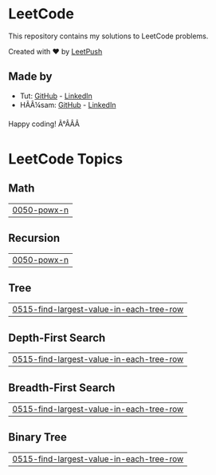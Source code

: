 # LeetCode

This repository contains my solutions to LeetCode problems.

Created with :heart: by [LeetPush](https://github.com/husamahmud/LeetPush)

 ## Made by 
 - Tut: [GitHub](https://github.com/TutTrue) - [LinkedIn](https://www.linkedin.com/in/mahmoud-hamdy-8b6825245/)
 - HÃÂ¼sam: [GitHub](https://github.com/husamahmud) - [LinkedIn](https://www.linkedin.com/in/husamahmud/)

 Happy coding! Ã°ÂÂÂ
<!---LeetCode Topics Start-->
# LeetCode Topics
## Math
|  |
| ------- |
| [0050-powx-n](https://github.com/nithish0302/LeetCode_Problems/tree/master/0050-powx-n) |
## Recursion
|  |
| ------- |
| [0050-powx-n](https://github.com/nithish0302/LeetCode_Problems/tree/master/0050-powx-n) |
## Tree
|  |
| ------- |
| [0515-find-largest-value-in-each-tree-row](https://github.com/nithish0302/LeetCode_Problems/tree/master/0515-find-largest-value-in-each-tree-row) |
## Depth-First Search
|  |
| ------- |
| [0515-find-largest-value-in-each-tree-row](https://github.com/nithish0302/LeetCode_Problems/tree/master/0515-find-largest-value-in-each-tree-row) |
## Breadth-First Search
|  |
| ------- |
| [0515-find-largest-value-in-each-tree-row](https://github.com/nithish0302/LeetCode_Problems/tree/master/0515-find-largest-value-in-each-tree-row) |
## Binary Tree
|  |
| ------- |
| [0515-find-largest-value-in-each-tree-row](https://github.com/nithish0302/LeetCode_Problems/tree/master/0515-find-largest-value-in-each-tree-row) |
<!---LeetCode Topics End-->